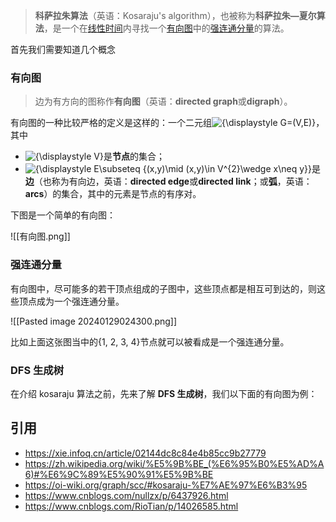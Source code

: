 
> **科萨拉朱算法**（英语：Kosaraju's algorithm），也被称为**科萨拉朱—夏尔算法**，是一个在[线性时间](https://zh.wikipedia.org/wiki/%E7%B7%9A%E6%80%A7%E6%99%82%E9%96%93 "线性时间")内寻找一个[有向图](https://zh.wikipedia.org/wiki/%E5%9B%BE_(%E6%95%B0%E5%AD%A6) "图 (数学)")中的[强连通分量](https://zh.wikipedia.org/wiki/%E5%BC%BA%E8%BF%9E%E9%80%9A%E5%88%86%E9%87%8F "强连通分量")的算法。


首先我们需要知道几个概念

### 有向图

> 边为有方向的图称作**有向图**（英语：**directed graph**或**digraph**）。

有向图的一种比较严格的定义是这样的：一个二元组![{\displaystyle G=(V,E)}](https://wikimedia.org/api/rest_v1/media/math/render/svg/644a8d85ee410b6159ca2bdb5dcb9097e2c8f182)，其中

- ![{\displaystyle V}](https://wikimedia.org/api/rest_v1/media/math/render/svg/af0f6064540e84211d0ffe4dac72098adfa52845)是**节点**的集合；
- ![{\displaystyle E\subseteq \{(x,y)\mid (x,y)\in V^{2}\wedge x\neq y\}}](https://wikimedia.org/api/rest_v1/media/math/render/svg/823ab5b54c62c1bd1bcbdc70b62c430c88ea0d6f)是**边**（也称为有向边，英语：**directed edge**或**directed link**；或**弧**，英语：**arcs**）的集合，其中的元素是节点的有序对。

下图是一个简单的有向图：

![[有向图.png]]

### 强连通分量

有向图中，尽可能多的若干顶点组成的子图中，这些顶点都是相互可到达的，则这些顶点成为一个强连通分量。

![[Pasted image 20240129024300.png]]

比如上面这张图当中的{1, 2, 3, 4}节点就可以被看成是一个强连通分量。

### DFS 生成树

在介绍 kosaraju 算法之前，先来了解 **DFS 生成树**，我们以下面的有向图为例：

## 引用

- https://xie.infoq.cn/article/02144dc8c84e4b85cc9b27779
- https://zh.wikipedia.org/wiki/%E5%9B%BE_(%E6%95%B0%E5%AD%A6)#%E6%9C%89%E5%90%91%E5%9B%BE
- https://oi-wiki.org/graph/scc/#kosaraju-%E7%AE%97%E6%B3%95
- https://www.cnblogs.com/nullzx/p/6437926.html
- https://www.cnblogs.com/RioTian/p/14026585.html